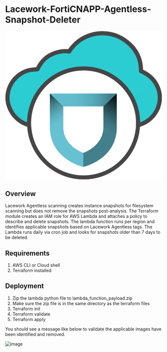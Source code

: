 # Lacework-FortiCNAPP-Agentless-Snapshot-Deleter
![forticnapp](./img/forticnapp.png)


## Overview
Lacework Agentless scanning creates instance snapshots for filesystem scanning but does not remove the snapshots post-analysis. The Terraform module creates an IAM role for AWS Lambda and attaches a policy to describe and delete snapshots. The lambda function runs per region and identifies applicable snapshots based on Lacework Agentless tags. The Lambda runs daily via cron job and looks for snapshots older than 7 days to be deleted.  

## Requirements

1. AWS CLI or Cloud shell  
2. Terraform installed  

## Deployment
1. Zip the lambda python file to lambda_function_payload.zip
2. Make sure the zip file is in the same directory as the terraform files
3. Terraform init
4. Terraform validate
5. Terraform apply

You should see a message like below to validate the applicable images have been identified and removed. 

![image](https://github.com/user-attachments/assets/a84565b4-6570-49d9-9194-7a6211b82d0b)
